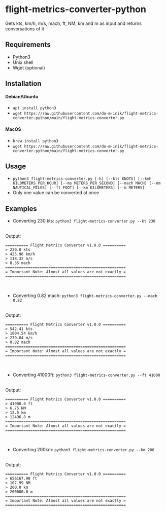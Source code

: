 # flight-metrics-converter-python
Gets kts, km/h, m/s, mach, ft, NM, km and m as input and returns conversations of it

## Requirements
- Python3
- Unix shell
- Wget (optional)

## Installation
#### Debian/Ubuntu
- `apt install python3`
- `wget https://raw.githubusercontent.com/do-m-inik/flight-metrics-converter-python/main/flight-metrics-converter.py`

#### MacOS
- `brew install python3`
- `wget https://raw.githubusercontent.com/do-m-inik/flight-metrics-converter-python/main/flight-metrics-converter.py`

## Usage
- `python3 flight-metrics-converter.py [-h] [--kts KNOTS] [--kmh KILOMETERS_PER_HOUR] [--ms METERS_PER_SECOND] [--mach MACH] [--nm NAUTICAL_MILES] [--ft FOOT] [--km KILOMETERS] [--m METERS]`
- Only one value can be converted at once

## Examples
- Converting 230 kts: `python3 flight-metrics-converter.py --kt 230`
<br />
Output:

    ========== Flight Metrics Converter v1.0.0 ==========
    > 230.0 kts
    > 425.96 km/h
    > 118.32 m/s
    > 0.35 mach
    =====================================================
    = Important Note: Almost all values are not exactly =
    =====================================================

<br />

- Converting 0.82 mach: `python3 flight-metrics-converter.py --mach 0.82`
<br />
Output:

    ========== Flight Metrics Converter v1.0.0 ==========
    > 542.41 kts
    > 1004.54 km/h
    > 279.04 m/s
    > 0.82 mach
    =====================================================
    = Important Note: Almost all values are not exactly =
    =====================================================
  
<br />

- Converting 41000ft: `python3 flight-metrics-converter.py --ft 41000`
<br />
Output:

    ========== Flight Metrics Converter v1.0.0 ==========
    > 41000.0 ft
    > 6.75 NM
    > 12.5 km
    > 12496.8 m
    =====================================================
    = Important Note: Almost all values are not exactly =
    =====================================================

<br />

- Converting 200km: `python3 flight-metrics-converter.py --km 200`
<br />
Output:

    ========== Flight Metrics Converter v1.0.0 ==========
    > 656167.98 ft
    > 107.99 NM
    > 200.0 km
    > 200000.0 m
    =====================================================
    = Important Note: Almost all values are not exactly =
    =====================================================
